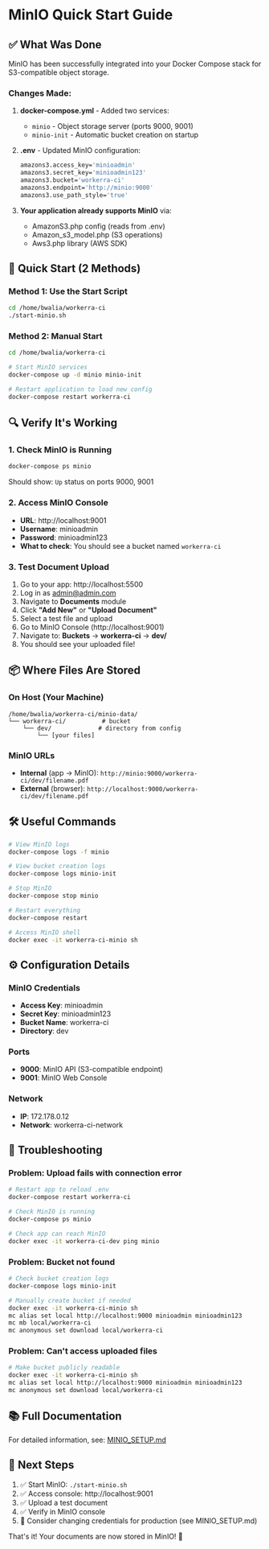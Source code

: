 # MinIO Quick Start Guide

## ✅ What Was Done

MinIO has been successfully integrated into your Docker Compose stack for S3-compatible object storage.

### Changes Made:

1. **docker-compose.yml** - Added two services:
   - `minio` - Object storage server (ports 9000, 9001)
   - `minio-init` - Automatic bucket creation on startup

2. **.env** - Updated MinIO configuration:
   ```bash
   amazons3.access_key='minioadmin'
   amazons3.secret_key='minioadmin123'
   amazons3.bucket='workerra-ci'
   amazons3.endpoint='http://minio:9000'
   amazons3.use_path_style='true'
   ```

3. **Your application already supports MinIO** via:
   - AmazonS3.php config (reads from .env)
   - Amazon_s3_model.php (S3 operations)
   - Aws3.php library (AWS SDK)

## 🚀 Quick Start (2 Methods)

### Method 1: Use the Start Script
```bash
cd /home/bwalia/workerra-ci
./start-minio.sh
```

### Method 2: Manual Start
```bash
cd /home/bwalia/workerra-ci

# Start MinIO services
docker-compose up -d minio minio-init

# Restart application to load new config
docker-compose restart workerra-ci
```

## 🔍 Verify It's Working

### 1. Check MinIO is Running
```bash
docker-compose ps minio
```
Should show: `Up` status on ports 9000, 9001

### 2. Access MinIO Console
- **URL**: http://localhost:9001
- **Username**: minioadmin
- **Password**: minioadmin123
- **What to check**: You should see a bucket named `workerra-ci`

### 3. Test Document Upload
1. Go to your app: http://localhost:5500
2. Log in as admin@admin.com
3. Navigate to **Documents** module
4. Click **"Add New"** or **"Upload Document"**
5. Select a test file and upload
6. Go to MinIO Console (http://localhost:9001)
7. Navigate to: **Buckets** → **workerra-ci** → **dev/**
8. You should see your uploaded file!

## 📦 Where Files Are Stored

### On Host (Your Machine)
```
/home/bwalia/workerra-ci/minio-data/
└── workerra-ci/          # bucket
    └── dev/             # directory from config
        └── [your files]
```

### MinIO URLs
- **Internal** (app → MinIO): `http://minio:9000/workerra-ci/dev/filename.pdf`
- **External** (browser): `http://localhost:9000/workerra-ci/dev/filename.pdf`

## 🛠️ Useful Commands

```bash
# View MinIO logs
docker-compose logs -f minio

# View bucket creation logs
docker-compose logs minio-init

# Stop MinIO
docker-compose stop minio

# Restart everything
docker-compose restart

# Access MinIO shell
docker exec -it workerra-ci-minio sh
```

## ⚙️ Configuration Details

### MinIO Credentials
- **Access Key**: minioadmin
- **Secret Key**: minioadmin123
- **Bucket Name**: workerra-ci
- **Directory**: dev

### Ports
- **9000**: MinIO API (S3-compatible endpoint)
- **9001**: MinIO Web Console

### Network
- **IP**: 172.178.0.12
- **Network**: workerra-ci-network

## 🐛 Troubleshooting

### Problem: Upload fails with connection error
```bash
# Restart app to reload .env
docker-compose restart workerra-ci

# Check MinIO is running
docker-compose ps minio

# Check app can reach MinIO
docker exec -it workerra-ci-dev ping minio
```

### Problem: Bucket not found
```bash
# Check bucket creation logs
docker-compose logs minio-init

# Manually create bucket if needed
docker exec -it workerra-ci-minio sh
mc alias set local http://localhost:9000 minioadmin minioadmin123
mc mb local/workerra-ci
mc anonymous set download local/workerra-ci
```

### Problem: Can't access uploaded files
```bash
# Make bucket publicly readable
docker exec -it workerra-ci-minio sh
mc alias set local http://localhost:9000 minioadmin minioadmin123
mc anonymous set download local/workerra-ci
```

## 📚 Full Documentation

For detailed information, see: [MINIO_SETUP.md](MINIO_SETUP.md)

## 🎯 Next Steps

1. ✅ Start MinIO: `./start-minio.sh`
2. ✅ Access console: http://localhost:9001
3. ✅ Upload a test document
4. ✅ Verify in MinIO console
5. 📝 Consider changing credentials for production (see MINIO_SETUP.md)

That's it! Your documents are now stored in MinIO! 🎉
